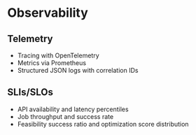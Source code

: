 # Observability

## Telemetry

- Tracing with OpenTelemetry
- Metrics via Prometheus
- Structured JSON logs with correlation IDs

## SLIs/SLOs

- API availability and latency percentiles
- Job throughput and success rate
- Feasibility success ratio and optimization score distribution
